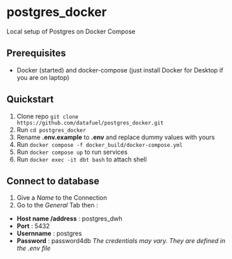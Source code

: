 # postgres_docker
Local setup of Postgres on Docker Compose

## Prerequisites
- Docker (started) and docker-compose (just install Docker for Desktop if you are on laptop) 

## Quickstart
1. Clone repo `git clone https://github.com/datafuel/postgres_docker.git`
2. Run `cd postgres_docker`
3. Rename **.env.example** to **.env** and replace dummy values with yours
4. Run `docker compose -f docker_build/docker-compose.yml`
5. Run `docker compose up` to run services
6. Run `docker exec -it dbt bash` to attach shell

## Connect to database
1. Give a *Name* to the Connection
2. Go to the *General* Tab then :
- **Host name /address** : postgres_dwh
- **Port** : 5432
- **Usernname** : postgres
- **Password** : password4db
*The credentials may vary. They are defined in the .env file*
